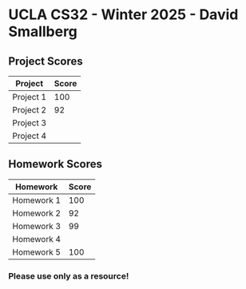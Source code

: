 # UCLA CS32 - Winter 2025 - David Smallberg

## Project Scores
| Project  | Score |
|----------|------|
| Project 1 |100|
| Project 2 |92|
| Project 3 ||
| Project 4 |   |

## Homework Scores
| Homework  | Score |
|----------|------|
| Homework 1 |100|
| Homework 2 |92|
| Homework 3 |99|
| Homework 4 |   |
| Homework 5 |100|

### Please use only as a resource!
